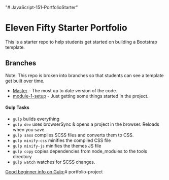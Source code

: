 "# JavaScript-151-PortfolioStarter" 

# Eleven Fifty Starter Portfolio
This is a starter repo to help students get started on building a Bootstrap template. 

## Branches
Note: This repo is broken into branches so that students can see a template get built over time. 
 
 * [Master](https://github.com/ElevenfiftyAcademy/JavaScript-151-PortfolioStarter) - The most up to date version of the code.
 * [module-1-setup](https://github.com/ElevenfiftyAcademy/JavaScript-151-PortfolioStarter/tree/module-1-setup) - Just getting some things started in the project.


#### Gulp Tasks

- `gulp` builds everything
- `gulp dev` uses browserSync & opens a project in the browser. Reloads when you save.
- `gulp sass` compiles SCSS files and converts them to CSS.
- `gulp minify-css` minifies the compiled CSS file
- `gulp minify-js` minifies the themes JS file
- `gulp copy` copies dependencies from node_modules to the tools directory 
- `gulp watch` watches for SCSS changes.

[Good beginner info on Gulp:](https://css-tricks.com/gulp-for-beginners/)#   p o r t f o l i o - p r o j e c t  
 